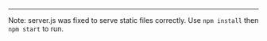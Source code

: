 

---
Note: server.js was fixed to serve static files correctly. Use `npm install` then `npm start` to run.
